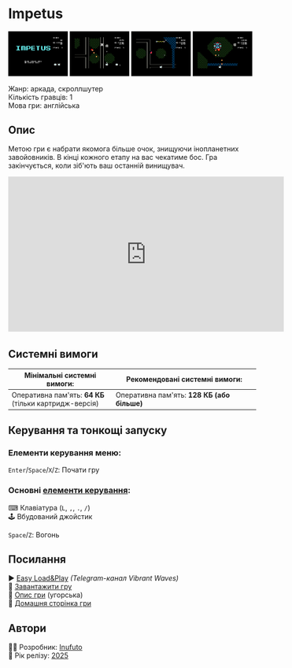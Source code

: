 # Impetus

<img src="screenshots/scrn_impetus_01.png" width="24%"> 
<img src="screenshots/scrn_impetus_02.png" width="24%"> 
<img src="screenshots/scrn_impetus_03.png" width="24%"> 
<img src="screenshots/scrn_impetus_04.png" width="24%">

Жанр: аркада, скроллшутер  
Кількість гравців: 1  
Мова гри: англійська  


## Опис

Метою гри є набрати якомога більше очок, знищуючи інопланетних завойовників. В кінці кожного етапу на вас чекатиме бос. Гра закінчується, коли зіб'ють ваш останній винищувач.

<iframe width="560" height="315" src="https://www.youtube.com/embed/ZuO1xu2aCDY" title="YouTube video player" frameborder="0" allowfullscreen></iframe>

## Системні вимоги

|Мінімальні системні вимоги:|Рекомендовані системні вимоги:|
|---------------------------|------------------------------|
|Оперативна пам'ять: **64 КБ**<br>(тільки картридж-версія)|Оперативна пам'ять: **128 КБ (або більше)**|  

## Керування та тонкощі запуску
### Елементи керування меню:

`Enter`/`Space`/`X`/`Z`: Почати гру  

### Основні [елементи керування](../controllers.md):
⌨ Клавіатура (`L`, `,`, `.`, `/`)  
🕹 Вбудований джойстик  

`Space`/`Z`: Вогонь

## Посилання

▶ [Easy Load&Play](https://t.me/EP128k_Load_n_Play/817) *(Telegram-канал Vibrant Waves)*  
💾 [Завантажити гру](http://www.ep128.hu/Ep_Games/Prg/Impetus.rar)  
📃 [Опис гри](http://www.ep128.hu/Games/Impetus.htm) (угорська)  
🏡 [Домашня сторінка гри](http://inufuto.web.fc2.com/8bit/impetus/#ep64)

## Автори
👨‍💻 Розробник: [Inufuto](../../community/inufuto.md)  
📅 Рік релізу: [2025](../release_years/2025.md)  